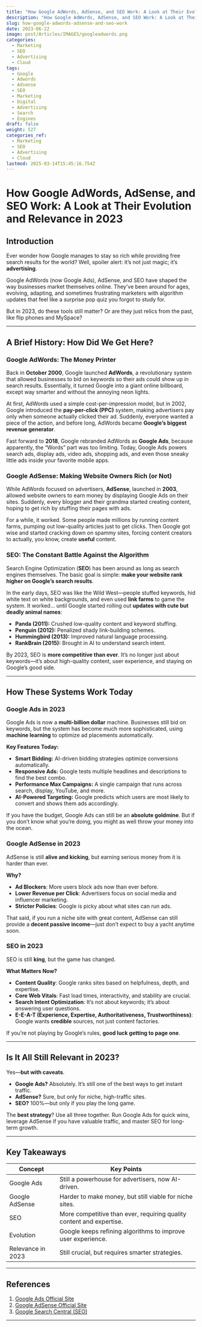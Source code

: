 ```yaml
---
title: "How Google AdWords, AdSense, and SEO Work: A Look at Their Evolution and Relevance in 2023"
description: "How Google AdWords, AdSense, and SEO Work: A Look at Their Evolution and Relevance in 2023"
slug: how-google-adwords-adsense-and-seo-work
date: 2023-06-22
image: post/Articles/IMAGES/googleadwords.png
categories:
  - Marketing
  - SEO
  - Advertising
  - Cloud
tags:
  - Google
  - Adwords
  - Adsense
  - SEO
  - Marketing
  - Digital
  - Advertising
  - Search
  - Engines
draft: false
weight: 527
categories_ref:
  - Marketing
  - SEO
  - Advertising
  - Cloud
lastmod: 2025-03-14T15:45:16.754Z
---
```

# How Google AdWords, AdSense, and SEO Work: A Look at Their Evolution and Relevance in 2023

## Introduction

Ever wonder how Google manages to stay so rich while providing free search results for the world? Well, spoiler alert: it’s not just magic; it’s **advertising**.

Google AdWords (now Google Ads), AdSense, and SEO have shaped the way businesses market themselves online. They’ve been around for ages, evolving, adapting, and sometimes frustrating marketers with algorithm updates that feel like a surprise pop quiz you forgot to study for.

But in 2023, do these tools still matter? Or are they just relics from the past, like flip phones and MySpace?

***

## A Brief History: How Did We Get Here?

### **Google AdWords: The Money Printer**

Back in **October 2000**, Google launched **AdWords**, a revolutionary system that allowed businesses to bid on keywords so their ads could show up in search results. Essentially, it turned Google into a giant online billboard, except way smarter and without the annoying neon lights.

At first, AdWords used a simple cost-per-impression model, but in 2002, Google introduced the **pay-per-click (PPC)** system, making advertisers pay only when someone actually clicked their ad. Suddenly, everyone wanted a piece of the action, and before long, AdWords became **Google’s biggest revenue generator**.

Fast forward to **2018**, Google rebranded AdWords as **Google Ads**, because apparently, the “Words” part was too limiting. Today, Google Ads powers search ads, display ads, video ads, shopping ads, and even those sneaky little ads inside your favorite mobile apps.

### **Google AdSense: Making Website Owners Rich (or Not)**

While AdWords focused on advertisers, **AdSense**, launched in **2003**, allowed website owners to earn money by displaying Google Ads on their sites. Suddenly, every blogger and their grandma started creating content, hoping to get rich by stuffing their pages with ads.

For a while, it worked. Some people made millions by running content farms, pumping out low-quality articles just to get clicks. Then Google got wise and started cracking down on spammy sites, forcing content creators to actually, you know, create **useful** content.

### **SEO: The Constant Battle Against the Algorithm**

Search Engine Optimization (**SEO**) has been around as long as search engines themselves. The basic goal is simple: **make your website rank higher on Google’s search results**.

In the early days, SEO was like the Wild West—people stuffed keywords, hid white text on white backgrounds, and even used **link farms** to game the system. It worked… until Google started rolling out **updates with cute but deadly animal names**:

* **Panda (2011):** Crushed low-quality content and keyword stuffing.
* **Penguin (2012):** Penalized shady link-building schemes.
* **Hummingbird (2013):** Improved natural language processing.
* **RankBrain (2015):** Brought in AI to understand search intent.

By 2023, SEO is **more competitive than ever**. It’s no longer just about keywords—it’s about high-quality content, user experience, and staying on Google’s good side.

***

## How These Systems Work Today

### **Google Ads in 2023**

Google Ads is now a **multi-billion dollar** machine. Businesses still bid on keywords, but the system has become much more sophisticated, using **machine learning** to optimize ad placements automatically.

**Key Features Today:**

* **Smart Bidding:** AI-driven bidding strategies optimize conversions automatically.
* **Responsive Ads:** Google tests multiple headlines and descriptions to find the best combo.
* **Performance Max Campaigns:** A single campaign that runs across search, display, YouTube, and more.
* **AI-Powered Targeting:** Google predicts which users are most likely to convert and shows them ads accordingly.

If you have the budget, Google Ads can still be an **absolute goldmine**. But if you don’t know what you’re doing, you might as well throw your money into the ocean.

### **Google AdSense in 2023**

AdSense is still **alive and kicking**, but earning serious money from it is harder than ever.

**Why?**

* **Ad Blockers**: More users block ads now than ever before.
* **Lower Revenue per Click**: Advertisers focus on social media and influencer marketing.
* **Stricter Policies**: Google is picky about what sites can run ads.

That said, if you run a niche site with great content, AdSense can still provide a **decent passive income**—just don’t expect to buy a yacht anytime soon.

### **SEO in 2023**

SEO is still **king**, but the game has changed.

**What Matters Now?**

* **Content Quality**: Google ranks sites based on helpfulness, depth, and expertise.
* **Core Web Vitals**: Fast load times, interactivity, and stability are crucial.
* **Search Intent Optimization**: It’s not about keywords; it’s about answering user questions.
* **E-E-A-T (Experience, Expertise, Authoritativeness, Trustworthiness)**: Google wants **credible** sources, not just content factories.

If you’re not playing by Google’s rules, **good luck getting to page one**.

***

## Is It All Still Relevant in 2023?

Yes—**but with caveats**.

* **Google Ads?** Absolutely. It’s still one of the best ways to get instant traffic.
* **AdSense?** Sure, but only for niche, high-traffic sites.
* **SEO?** 100%—but only if you play the long game.

The **best strategy**? Use all three together. Run Google Ads for quick wins, leverage AdSense if you have valuable traffic, and master SEO for long-term growth.

***

## Key Takeaways

| Concept           | Key Points                                                           |
| ----------------- | -------------------------------------------------------------------- |
| Google Ads        | Still a powerhouse for advertisers, now AI-driven.                   |
| Google AdSense    | Harder to make money, but still viable for niche sites.              |
| SEO               | More competitive than ever, requiring quality content and expertise. |
| Evolution         | Google keeps refining algorithms to improve user experience.         |
| Relevance in 2023 | Still crucial, but requires smarter strategies.                      |

***

## References

1. [Google Ads Official Site](https://ads.google.com/)
2. [Google AdSense Official Site](https://www.google.com/adsense/)
3. [Google Search Central (SEO)](https://developers.google.com/search/)

***
